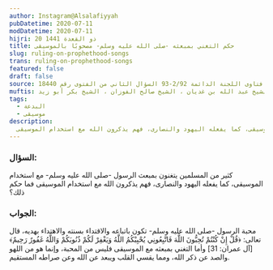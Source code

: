 ```yaml
---
author: Instagram@Alsalafiyyah
pubDatetime: 2020-07-11
modDatetime: 2020-07-11
hijri: 20 ذو القعدة 1441
title: حكم التغني بمبعثه -صلى الله عليه وسلم- مصحوبًا بالموسيقى
slug: ruling-on-prophethood-songs
trans: ruling-on-prophethood-songs
featured: false
draft: false
source: فتاوى اللجنة الدائمة 2/92-93 السؤال الثاني من الفتوى رقم 18440
muftis: الشيخ بن باز ، الشيخ عبد العزيز آل الشيخ ، الشيخ عبد الله بن غديان ، الشيخ صالح الفوزان ، الشيخ بكر أبو زيد 
tags:
  - البدعة
  - موسيقى
description:
  كثير من المسلمين يتغنون بمبعث الرسول -صلى الله عليه وسلم- مع استخدام الموسيقى، كما يفعله اليهود والنصارى، فهم يذكرون الله مع استخدام الموسيقى
---
```


### السؤال:
كثير من المسلمين يتغنون بمبعث الرسول -صلى الله عليه وسلم- مع استخدام الموسيقى، كما يفعله اليهود والنصارى، فهم يذكرون الله مع استخدام الموسيقى فما حكم ذلك؟

### الجواب:
محبة الرسول -صلى الله عليه وسلم- تكون باتباعه والاقتداء بسنته والاهتداء بهديه، قال تعالى: ﴿قُلْ إِنْ كُنْتُمْ تُحِبُّونَ اللَّهَ فَاتَّبِعُونِي يُحْبِبْكُمُ اللَّهُ وَيَغْفِرْ لَكُمْ ذُنُوبَكُمْ وَاللَّهُ غَفُورٌ رَحِيمٌ﴾[آل عمران: 31] وأما التغني بمبعثه مع الموسيقى فليس من المحبة، وإنما هو من اللهو والصد عن ذكر الله، ومما يقسي القلب ويبعد عن الله وعن صراطه المستقيم. 
